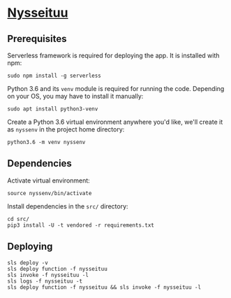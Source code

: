 
# [Nysseituu](https://twitter.com/nysseituu)

## Prerequisites

Serverless framework is required for deploying the app. It is installed with npm:

    sudo npm install -g serverless

Python 3.6 and its `venv` module is required for running the code. Depending on your OS, you may have to install it manually:

    sudo apt install python3-venv

Create a Python 3.6 virtual environment anywhere you'd like, we'll create it as `nyssenv` in the project home directory:

    python3.6 -m venv nyssenv

## Dependencies

Activate virtual environment:

    source nyssenv/bin/activate

Install dependencies in the `src/` directory:

    cd src/
    pip3 install -U -t vendored -r requirements.txt

## Deploying

    sls deploy -v
    sls deploy function -f nysseituu
    sls invoke -f nysseituu -l
    sls logs -f nysseituu -t
    sls deploy function -f nysseituu && sls invoke -f nysseituu -l
